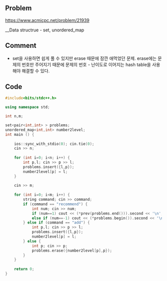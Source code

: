 ## Problem
<https://www.acmicpc.net/problem/21939>

__Data structrue - set, unordered_map

## Comment
* set을 사용하면 쉽게 풀 수 있지만 erase 때문에 잠깐 애먹었던 문제.
  erase에는 문제의 번호만 주어지기 때문에 문제의 번호 - 난이도로 이어지는 hash table을 사용해야 해결할 수 있다.

## Code
```c++
#include<bits/stdc++.h>

using namespace std;

int n,m;

set<pair<int,int> > problems;
unordered_map<int,int> number2level;
int main () {
    
    ios::sync_with_stdio(0); cin.tie(0);
    cin >> n;
    
    for (int i=0; i<n; i++) {
        int p,l; cin >> p >> l;
        problems.insert({l,p});
        number2level[p] = l;
    }
    
    cin >> m;
    
    for (int i=0; i<m; i++) {
        string command; cin >> command;
        if (command == "recommend") {
            int num; cin >> num;
            if (num==1) cout << (*prev(problems.end())).second << '\n';
            else if (num==-1) cout << (*problems.begin()).second << '\n';
        } else if (command == "add") {
            int p,l; cin >> p >> l;
            problems.insert({l,p});
            number2level[p] = l;
        } else {
            int p; cin >> p;
            problems.erase({number2level[p],p});
        }
    }
    
    return 0;
}
```
